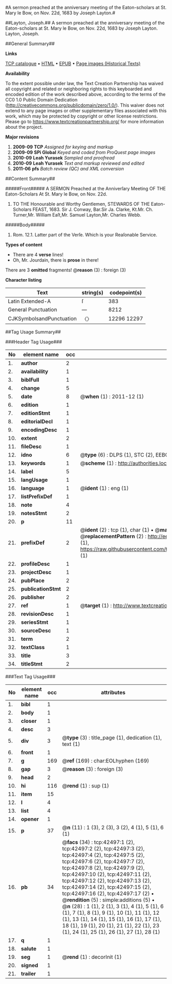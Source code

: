 #A sermon preached at the anniversary meeting of the Eaton-scholars at St. Mary le Bow, on Nov. 22d, 1683 by Joseph Layton.#

##Layton, Joseph.##
A sermon preached at the anniversary meeting of the Eaton-scholars at St. Mary le Bow, on Nov. 22d, 1683 by Joseph Layton.
Layton, Joseph.

##General Summary##

**Links**

[TCP catalogue](http://www.ota.ox.ac.uk/tcp/)  • 
[HTML](http://tei.it.ox.ac.uk/tcp/Texts-HTML/free/A49/A49848.html)  • 
[EPUB](http://tei.it.ox.ac.uk/tcp/Texts-EPUB/free/A49/A49848.epub) • 
[Page images (Historical Texts)](https://historicaltexts.jisc.ac.uk/eebo-09131031e)

**Availability**

To the extent possible under law, the Text Creation Partnership has waived all copyright and related or neighboring rights to this keyboarded and encoded edition of the work described above, according to the terms of the CC0 1.0 Public Domain Dedication (http://creativecommons.org/publicdomain/zero/1.0/). This waiver does not extend to any page images or other supplementary files associated with this work, which may be protected by copyright or other license restrictions. Please go to https://www.textcreationpartnership.org/ for more information about the project.

**Major revisions**

1. __2009-09__ __TCP__ *Assigned for keying and markup*
1. __2009-09__ __SPi Global__ *Keyed and coded from ProQuest page images*
1. __2010-09__ __Leah Yurasek__ *Sampled and proofread*
1. __2010-09__ __Leah Yurasek__ *Text and markup reviewed and edited*
1. __2011-06__ __pfs__ *Batch review (QC) and XML conversion*

##Content Summary##

#####Front#####
A SERMON Preached at the Anniverſary Meeting OF THE Eaton-Scholars At St. Mary le Bow, on Nov. 22d. 
1. TO THE Honourable and Worthy Gentlemen, STEWARDS OF THE Eaton-Scholars FEAST, 1683.
Sir J. Conway, Bar.Sir Ja. Clarke, Kt.Mr. Ch. Turner,Mr. William Eaſt,Mr. Samuel Layton,Mr. Charles Webb.

#####Body#####

1. Rom. 12.1. Latter part of the Verſe. Which is your Reaſonable Service.

**Types of content**

  * There are 4 **verse** lines!
  * Oh, Mr. Jourdain, there is **prose** in there!

There are 3 **omitted** fragments! 
 @__reason__ (3) : foreign (3)

**Character listing**


|Text|string(s)|codepoint(s)|
|---|---|---|
|Latin Extended-A|ſ|383|
|General Punctuation|—|8212|
|CJKSymbolsandPunctuation|〈〉|12296 12297|

##Tag Usage Summary##

###Header Tag Usage###

|No|element name|occ|attributes|
|---|---|---|---|
|1.|__author__|2||
|2.|__availability__|1||
|3.|__biblFull__|1||
|4.|__change__|5||
|5.|__date__|8| @__when__ (1) : 2011-12 (1)|
|6.|__edition__|1||
|7.|__editionStmt__|1||
|8.|__editorialDecl__|1||
|9.|__encodingDesc__|1||
|10.|__extent__|2||
|11.|__fileDesc__|1||
|12.|__idno__|6| @__type__ (6) : DLPS (1), STC (2), EEBO-CITATION (1), OCLC (1), VID (1)|
|13.|__keywords__|1| @__scheme__ (1) : http://authorities.loc.gov/ (1)|
|14.|__label__|5||
|15.|__langUsage__|1||
|16.|__language__|1| @__ident__ (1) : eng (1)|
|17.|__listPrefixDef__|1||
|18.|__note__|4||
|19.|__notesStmt__|2||
|20.|__p__|11||
|21.|__prefixDef__|2| @__ident__ (2) : tcp (1), char (1)  •  @__matchPattern__ (2) : ([0-9\-]+):([0-9IVX]+) (1), (.+) (1)  •  @__replacementPattern__ (2) : http://eebo.chadwyck.com/downloadtiff?vid=$1&page=$2 (1), https://raw.githubusercontent.com/textcreationpartnership/Texts/master/tcpchars.xml#$1 (1)|
|22.|__profileDesc__|1||
|23.|__projectDesc__|1||
|24.|__pubPlace__|2||
|25.|__publicationStmt__|2||
|26.|__publisher__|2||
|27.|__ref__|1| @__target__ (1) : http://www.textcreationpartnership.org/docs/. (1)|
|28.|__revisionDesc__|1||
|29.|__seriesStmt__|1||
|30.|__sourceDesc__|1||
|31.|__term__|2||
|32.|__textClass__|1||
|33.|__title__|3||
|34.|__titleStmt__|2||


###Text Tag Usage###

|No|element name|occ|attributes|
|---|---|---|---|
|1.|__bibl__|1||
|2.|__body__|1||
|3.|__closer__|1||
|4.|__desc__|3||
|5.|__div__|3| @__type__ (3) : title_page (1), dedication (1), text (1)|
|6.|__front__|1||
|7.|__g__|169| @__ref__ (169) : char:EOLhyphen (169)|
|8.|__gap__|3| @__reason__ (3) : foreign (3)|
|9.|__head__|2||
|10.|__hi__|116| @__rend__ (1) : sup (1)|
|11.|__item__|15||
|12.|__l__|4||
|13.|__list__|4||
|14.|__opener__|1||
|15.|__p__|37| @__n__ (11) : 1 (3), 2 (3), 3 (2), 4 (1), 5 (1), 6 (1)|
|16.|__pb__|34| @__facs__ (34) : tcp:42497:1 (2), tcp:42497:2 (2), tcp:42497:3 (2), tcp:42497:4 (2), tcp:42497:5 (2), tcp:42497:6 (2), tcp:42497:7 (2), tcp:42497:8 (2), tcp:42497:9 (2), tcp:42497:10 (2), tcp:42497:11 (2), tcp:42497:12 (2), tcp:42497:13 (2), tcp:42497:14 (2), tcp:42497:15 (2), tcp:42497:16 (2), tcp:42497:17 (2)  •  @__rendition__ (5) : simple:additions (5)  •  @__n__ (28) : 1 (1), 2 (1), 3 (1), 4 (1), 5 (1), 6 (1), 7 (1), 8 (1), 9 (1), 10 (1), 11 (1), 12 (1), 13 (1), 14 (1), 15 (1), 16 (1), 17 (1), 18 (1), 19 (1), 20 (1), 21 (1), 22 (1), 23 (1), 24 (1), 25 (1), 26 (1), 27 (1), 28 (1)|
|17.|__q__|1||
|18.|__salute__|1||
|19.|__seg__|1| @__rend__ (1) : decorInit (1)|
|20.|__signed__|1||
|21.|__trailer__|1||
